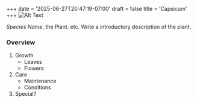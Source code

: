 +++
date = '2025-06-27T20:47:19-07:00'
draft = false
title = 'Capsicum'
+++
![Alt Text](template.jpeg)

*Species Name*, the Plant. etc. Write a introductory description of the plant.

### Overview
1. Growth
    - Leaves
    - Flowers
2. Care
    - Maintenance 
    - Conditions 
3. Special?

